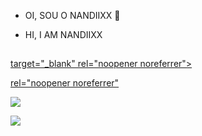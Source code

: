 - OI, SOU O NANDIIXX 🤗
- HI, I AM NANDIIXX

   ##
 
<div> 
  <a href="https://www.youtube.com/channel/UCJUq5KbYxUjSfzxzS-eojyw" <img src="https://img.shields.io/badge/YouTube-FF0000?style=for-the-badge&logo=youtube&logoColor=white"> target="_blank" rel="noopener noreferrer"> </a>
    <p> <a href="https://instagram.com/hernandiixx" target="_blank" <img src="https://img.shields.io/badge/-Instagram-%23E4405F?style=for-the-badge&logo=instagram&logoColor=white"> rel="noopener noreferrer" </a></p>
   <p> <a href="https://www.twitch.tv/nandiixx" target="_blank"><img src="https://img.shields.io/badge/Twitch-9146FF?style=for-the-badge&logo=twitch&logoColor=white" target="_blank" rel="noopener noreferrer"> </a></p>
  <p> <a href = "mailto:sednanreh.nandes@gmail.com"><img src="https://img.shields.io/badge/-Gmail-%23333?style=for-the-badge&logo=gmail&logoColor=white" target="_blank" rel="noopener noreferrer"> </a></p>
 

</div>
